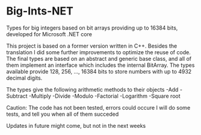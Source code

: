 # Big-Ints-NET
Types for big integers based on bit arrays providing up to 16384 bits, developed for Microsoft .NET core

This project is based on a former version written in C++. Besides the translation I did some further improvements to optimize the reuse of
code. The final types are based on an abstract and generic base class, and all of them implement an interface which includes the internal
BitArray. The types available provide 128, 256, ..., 16384 bits to store numbers with up to 4932 decimal digits.

The types give the following arithmetic methods to their objects
-Add
-Subtract
-Multiply
-Divide
-Modulo
-Factorial
-Logarithm
-Square root

Caution:
The code has not been tested, errors could occure
I will do some tests, and tell you when all of them succeded

Updates in future might come, but not in the next weeks
